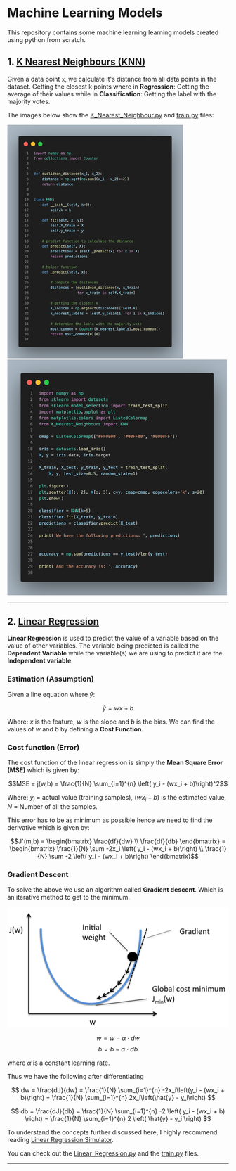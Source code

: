 # Machine Learning Models

This repository contains some machine learning learning models created using python from scratch.

## 1. [K Nearest Neighbours (KNN)](./K_Nearest_Neighbours/)

Given a data point `x`, we calculate it's distance from all data points in the dataset. Getting the closest k points where in **Regression**: Getting the average of their values while in **Classification**: Getting the label with the majority votes.

The images below show the [K_Nearest_Neighbour.py](./K_Nearest_Neighbours/K_Nearest_Neighbours.py) and [train.py](./K_Nearest_Neighbours/train.py) files:

<p float="left">
  <img src="./images/code.png" width="400" />
  <img src="./images/code2.png" width="500" />
</p>

---

## 2. [Linear Regression](./Linear_Regression/)

**Linear Regression** is used to predict the value of a variable based on the value of other variables. The variable being predicted is called the **Dependent Variable** while the variable(s) we are using to predict it are the **Independent variable**.

### Estimation (Assumption)

Given a line equation where $\hat{y}$:

$$\hat{y} = wx + b$$

Where: $x$ is the feature, $w$ is the slope and $b$ is the bias. We can find the values of $w$ and $b$ by defining a **Cost Function**.

### Cost function (Error)

The cost function of the linear regression is simply the **Mean Square Error (MSE)** which is given by:

$$MSE = j(w,b) = \frac{1}{N} \sum_{i=1}^{n} \left( y_i - (wx_i + b)\right)^2$$

Where: $y_i$ = actual value (training samples), $(wx_i + b)$ is the estimated value, $N$ = Number of all the samples.

This error has to be as minimum as possible hence we need to find the derivative which is given by:

$$J'(m,b) = \begin{bmatrix} \frac{df}{dw} \\ \frac{df}{db} \end{bmatrix} = \begin{bmatrix} \frac{1}{N} \sum -2x_i \left( y_i - (wx_i + b)\right) \\ \frac{1}{N} \sum -2 \left( y_i - (wx_i + b)\right) \end{bmatrix}$$

### Gradient Descent

To solve the above we use an algorithm called **Gradient descent**. Which is an iterative method to get to the minimum.

![gradient-descent-image](./images/gradient-descent.png)

$$w = w - \alpha \cdot dw$$
$$b = b - \alpha \cdot db$$

where $\alpha$ is a constant learning rate.

Thus we have the following after differentiating

$$ dw = \frac{dJ}{dw} = \frac{1}{N} \sum_{i=1}^{n} -2x_i\left(y_i - (wx_i + b)\right) = \frac{1}{N} \sum_{i=1}^{n} 2x_i\left(\hat{y} - y_i\right) $$

$$ db = \frac{dJ}{db} = \frac{1}{N} \sum_{i=1}^{n} -2 \left( y_i - (wx_i + b) \right) = \frac{1}{N} \sum_{i=1}^{n} 2 \left( \hat{y} - y_i \right) $$

To understand the concepts further discussed here, I highly recommend reading [Linear Regression Simulator](https://sushantpatrikar.github.io/linear_reg.html).

You can check out the [Linear_Regression.py](./Linear_Regression/Linear_Regression.py) and the [train.py](./Linear_Regression/train.py) files.

---
